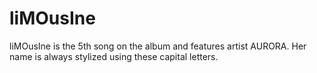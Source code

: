 # liMOusIne

liMOusIne is the 5th song on the album and features artist AURORA. Her name is always 
stylized using these capital letters.